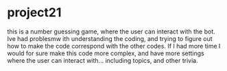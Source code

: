 # project21
this is a number guessing game, where the user can interact with the bot. Ive had problesmw ith understanding the coding, and trying to figure out how to make the code correspond with the other codes. If I had more time I would for sure make this code more complex, and have more settings where the user can interact with... including topics, and other trivia. 
